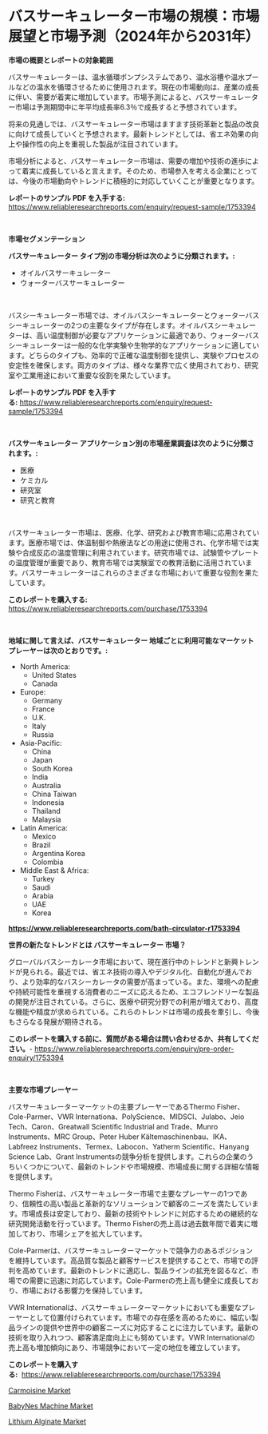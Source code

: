 <p><h1>バスサーキュレーター市場の規模：市場展望と市場予測（2024年から2031年）</h1></p><p><strong>市場の概要とレポートの対象範囲</strong></p>
<p><p>バスサーキュレーターは、温水循環ポンプシステムであり、温水浴槽や温水プールなどの温水を循環させるために使用されます。現在の市場動向は、産業の成長に伴い、需要が着実に増加しています。市場予測によると、バスサーキュレーター市場は予測期間中に年平均成長率6.3％で成長すると予想されています。</p><p>将来の見通しでは、バスサーキュレーター市場はますます技術革新と製品の改良に向けて成長していくと予想されます。最新トレンドとしては、省エネ効果の向上や操作性の向上を重視した製品が注目されています。</p><p>市場分析によると、バスサーキュレーター市場は、需要の増加や技術の進歩によって着実に成長していると言えます。そのため、市場参入を考える企業にとっては、今後の市場動向やトレンドに積極的に対応していくことが重要となります。</p></p>
<p><strong>レポートのサンプル PDF を入手する:</strong> <a href="https://www.reliableresearchreports.com/enquiry/request-sample/1753394">https://www.reliableresearchreports.com/enquiry/request-sample/1753394</a></p>
<p>&nbsp;</p>
<p><strong>市場セグメンテーション</strong></p>
<p><strong>バスサーキュレーター タイプ別の市場分析は次のように分類されます。:</strong></p>
<p><ul><li>オイルバスサーキュレーター</li><li>ウォーターバスサーキュレーター</li></ul></p>
<p>&nbsp;</p>
<p><p>バスシーキュレーター市場では、オイルバスシーキュレーターとウォーターバスシーキュレーターの2つの主要なタイプが存在します。オイルバスシーキュレーターは、高い温度制御が必要なアプリケーションに最適であり、ウォーターバスシーキュレーターは一般的な化学実験や生物学的なアプリケーションに適しています。どちらのタイプも、効率的で正確な温度制御を提供し、実験やプロセスの安定性を確保します。両方のタイプは、様々な業界で広く使用されており、研究室や工業用途において重要な役割を果たしています。</p></p>
<p><strong>レポートのサンプル PDF を入手する:</strong>&nbsp;<a href="https://www.reliableresearchreports.com/enquiry/request-sample/1753394">https://www.reliableresearchreports.com/enquiry/request-sample/1753394</a></p>
<p>&nbsp;</p>
<p><strong> バスサーキュレーター アプリケーション別の市場産業調査は次のように分類されます。:</strong></p>
<p><ul><li>医療</li><li>ケミカル</li><li>研究室</li><li>研究と教育</li></ul></p>
<p>&nbsp;</p>
<p><p>バスサーキュレーター市場は、医療、化学、研究および教育市場に応用されています。医療市場では、体温制御や熱療法などの用途に使用され、化学市場では実験や合成反応の温度管理に利用されています。研究市場では、試験管やプレートの温度管理が重要であり、教育市場では実験室での教育活動に活用されています。バスサーキュレーターはこれらのさまざまな市場において重要な役割を果たしています。</p></p>
<p><strong>このレポートを購入する:</strong>&nbsp; <a href="https://www.reliableresearchreports.com/purchase/1753394">https://www.reliableresearchreports.com/purchase/1753394</a></p>
<p>&nbsp;</p>
<p><strong>地域に関して言えば、バスサーキュレーター 地域ごとに利用可能なマーケットプレーヤーは次のとおりです。:</strong></p>
<p><ul>
    <li>
        North America:
        <ul>
            <li>United States</li>
            <li>Canada</li>
        </ul>
    </li>
    <li>
        Europe:
        <ul>
            <li>Germany</li>
            <li>France</li>
            <li>U.K.</li>
            <li>Italy</li>
            <li>Russia</li>
        </ul>
    </li>
    <li>
        Asia-Pacific:
        <ul>
            <li>China</li>
            <li>Japan</li>
            <li>South Korea</li>
            <li>India</li>
            <li>Australia</li>
            <li>China Taiwan</li>
            <li>Indonesia</li>
            <li>Thailand</li>
            <li>Malaysia</li>
        </ul>
    </li>
    <li>
        Latin America:
        <ul>
            <li>Mexico</li>
            <li>Brazil</li>
            <li>Argentina Korea</li>
            <li>Colombia</li>
        </ul>
    </li>
    <li>
        Middle East & Africa:
        <ul>
            <li>Turkey</li>
            <li>Saudi</li>
            <li>Arabia</li>
            <li>UAE</li>
            <li>Korea</li>
        </ul>
    </li>
    </ul></p>
<p><strong><a href="https://www.reliableresearchreports.com/bath-circulator-r1753394">https://www.reliableresearchreports.com/bath-circulator-r1753394</a></strong>&nbsp;</p>
<p><strong>世界の新たなトレンドとは バスサーキュレーター 市場？</strong></p>
<p><p>グローバルバスシーカレータ市場において、現在進行中のトレンドと新興トレンドが見られる。最近では、省エネ技術の導入やデジタル化、自動化が進んでおり、より効率的なバスシーカレータの需要が高まっている。また、環境への配慮や持続可能性を重視する消費者のニーズに応えるため、エコフレンドリーな製品の開発が注目されている。さらに、医療や研究分野での利用が増えており、高度な機能や精度が求められている。これらのトレンドは市場の成長を牽引し、今後もさらなる発展が期待される。</p></p>
<p><strong>このレポートを購入する前に、質問がある場合は問い合わせるか、共有してください。</strong>- <a href="https://www.reliableresearchreports.com/enquiry/pre-order-enquiry/1753394">https://www.reliableresearchreports.com/enquiry/pre-order-enquiry/1753394</a></p>
<p>&nbsp;</p>
<p><strong>主要な市場プレーヤー</strong></p>
<p><p>バスサーキュレーターマーケットの主要プレーヤーであるThermo Fisher、Cole-Parmer、VWR Internationa、PolyScience、MIDSCI、Julabo、Jeio Tech、Caron、Greatwall Scientific Industrial and Trade、Munro Instruments、MRC Group、Peter Huber Kältemaschinenbau、IKA、Labfreez Instruments、Termex、Labocon、Yatherm Scientific、Hanyang Science Lab、Grant Instrumentsの競争分析を提供します。これらの企業のうちいくつかについて、最新のトレンドや市場規模、市場成長に関する詳細な情報を提供します。</p><p>Thermo Fisherは、バスサーキュレーター市場で主要なプレーヤーの1つであり、信頼性の高い製品と革新的なソリューションで顧客のニーズを満たしています。市場成長は安定しており、最新の技術やトレンドに対応するための継続的な研究開発活動を行っています。Thermo Fisherの売上高は過去数年間で着実に増加しており、市場シェアを拡大しています。</p><p>Cole-Parmerは、バスサーキュレーターマーケットで競争力のあるポジションを維持しています。高品質な製品と顧客サービスを提供することで、市場での評判を高めています。最新のトレンドに適応し、製品ラインの拡充を図るなど、市場での需要に迅速に対応しています。Cole-Parmerの売上高も健全に成長しており、市場における影響力を保持しています。</p><p>VWR Internationalは、バスサーキュレーターマーケットにおいても重要なプレーヤーとして位置付けられています。市場での存在感を高めるために、幅広い製品ラインの提供や世界中の顧客ニーズに対応することに注力しています。最新の技術を取り入れつつ、顧客満足度向上にも努めています。VWR Internationalの売上高も増加傾向にあり、市場競争において一定の地位を確立しています。</p></p>
<p><strong>このレポートを購入する:</strong>&nbsp;&nbsp;<a href="https://www.reliableresearchreports.com/purchase/1753394">https://www.reliableresearchreports.com/purchase/1753394</a></p>
<p><p><a href="https://www.linkedin.com/pulse/carmoisine-market-size-2024-2031-global-industrial-analysis-lt37e?trackingId=ZV7tpPZqwSudFfhxlQMZAg%3D%3D">Carmoisine Market</a></p><p><a href="https://www.linkedin.com/pulse/babynes-machine-market-size-share-global-analysis-report-ptbne?trackingId=gmhi9RClaeg%2F1i0J0oVW4Q%3D%3D">BabyNes Machine Market</a></p><p><a href="https://www.linkedin.com/pulse/lithium-alginate-market-size-2024-2031-global-industrial-rlawe?trackingId=vR049673VdkkDsemLehNEw%3D%3D">Lithium Alginate Market</a></p></p>